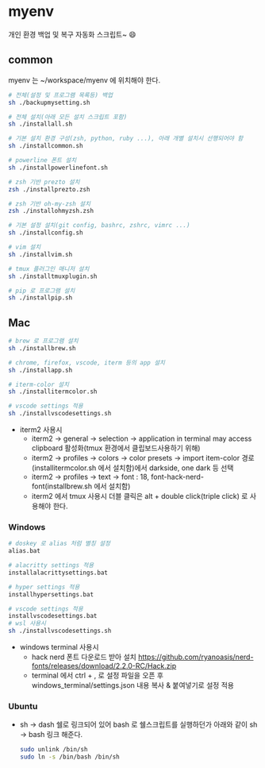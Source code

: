 # myenv

개인 환경 백업 및 복구 자동화 스크립트~ :smile:

## common

myenv 는 ~/workspace/myenv 에 위치해야 한다.

```bash
# 전체(설정 및 프로그램 목록등) 백업
sh ./backupmysetting.sh

# 전체 설치(아래 모든 설치 스크립트 포함)
sh ./installall.sh

# 기본 설치 환경 구성(zsh, python, ruby ...), 아래 개별 설치시 선행되어야 함
sh ./installcommon.sh

# powerline 폰트 설치
sh ./installpowerlinefont.sh

# zsh 기반 prezto 설치
zsh ./installprezto.zsh

# zsh 기반 oh-my-zsh 설치
zsh ./installohmyzsh.zsh

# 기본 설정 설치(git config, bashrc, zshrc, vimrc ...)
sh ./installconfig.sh

# vim 설치
sh ./installvim.sh

# tmux 플러그인 매니저 설치
sh ./installtmuxplugin.sh

# pip 로 프로그램 설치
sh ./installpip.sh
```

## Mac

```bash
# brew 로 프로그램 설치
sh ./installbrew.sh

# chrome, firefox, vscode, iterm 등의 app 설치
sh ./installapp.sh

# iterm-color 설치
sh ./installitermcolor.sh

# vscode settings 적용
sh ./installvscodesettings.sh
```

- iterm2 사용시
  - iterm2 -> general -> selection -> application in terminal may access clipboard 활성화(tmux 환경에서 클립보드사용하기 위해)
  - iterm2 -> profiles -> colors -> color presets -> import item-color 경로(installitermcolor.sh 에서 설치함)에서 darkside, one dark 등 선택
  - iterm2 -> profiles -> text -> font : 18, font-hack-nerd-font(installbrew.sh 에서 설치함)
  - iterm2 에서 tmux 사용시 더블 클릭은 alt + double click(triple click) 로 사용해야 한다.

### Windows

```bash
# doskey 로 alias 처럼 별칭 설정
alias.bat

# alacritty settings 적용
installalacrittysettings.bat

# hyper settings 적용
installhypersettings.bat

# vscode settings 적용
installvscodesettings.bat
# wsl 사용시
sh ./installvscodesettings.sh
```

- windows terminal 사용시
  - hack nerd 폰트 다운로드 받아 설치 <https://github.com/ryanoasis/nerd-fonts/releases/download/2.2.0-RC/Hack.zip>
  - terminal 에서 ctrl + , 로 설정 파일을 오픈 후 windows_terminal/settings.json 내용 복사 & 붙여넣기로 설정 적용

### Ubuntu

- sh -> dash 쉘로 링크되어 있어 bash 로 쉘스크립트를 실행하던가 아래와 같이 sh -> bash 링크 해준다.

  ```bash
  sudo unlink /bin/sh
  sudo ln -s /bin/bash /bin/sh
  ```
